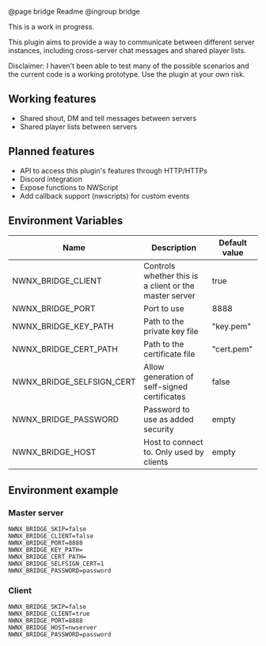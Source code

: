 @page bridge Readme
@ingroup bridge

This is a work in progress.

This plugin aims to provide a way to communicate between different server instances, including cross-server chat messages and shared player lists.

Disclaimer: I haven't been able to test many of the possible scenarios and the current code is a working prototype. Use the plugin at your own risk.

## Working features

* Shared shout, DM and tell messages between servers
* Shared player lists between servers

## Planned features

* API to access this plugin's features through HTTP/HTTPs
* Discord integration
* Expose functions to NWScript
* Add callback support (nwscripts) for custom events

## Environment Variables
|Name | Description | Default value|
|-----|-------------|--------------|
|NWNX_BRIDGE_CLIENT| Controls whether this is a client or the master server | true |
|NWNX_BRIDGE_PORT | Port to use | 8888|
|NWNX_BRIDGE_KEY_PATH | Path to the private key file | "key.pem" |
|NWNX_BRIDGE_CERT_PATH | Path to the certificate file | "cert.pem" |
|NWNX_BRIDGE_SELFSIGN_CERT | Allow generation of self-signed certificates | false |
|NWNX_BRIDGE_PASSWORD | Password to use as added security | empty |
|NWNX_BRIDGE_HOST | Host to connect to. Only used by clients | empty |

## Environment example
### Master server
```
NWNX_BRIDGE_SKIP=false
NWNX_BRIDGE_CLIENT=false
NWNX_BRIDGE_PORT=8888
NWNX_BRIDGE_KEY_PATH=
NWNX_BRIDGE_CERT_PATH=
NWNX_BRIDGE_SELFSIGN_CERT=1
NWNX_BRIDGE_PASSWORD=password
```

### Client
```
NWNX_BRIDGE_SKIP=false
NWNX_BRIDGE_CLIENT=true
NWNX_BRIDGE_PORT=8888
NWNX_BRIDGE_HOST=nwserver
NWNX_BRIDGE_PASSWORD=password
```